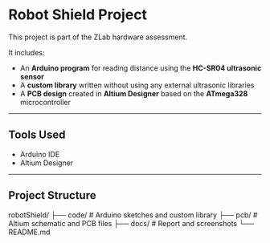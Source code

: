 # Robot Shield Project

This project is part of the ZLab hardware assessment.

It includes:
- An **Arduino program** for reading distance using the **HC-SR04 ultrasonic sensor**
- A **custom library** written without using any external ultrasonic libraries
- A **PCB design** created in **Altium Designer** based on the **ATmega328** microcontroller

---

## Tools Used
- Arduino IDE  
- Altium Designer

---

## Project Structure

robotShield/
 ├── code/           # Arduino sketches and custom library
 ├── pcb/            # Altium schematic and PCB files
 ├── docs/           # Report and screenshots
 └── README.md
